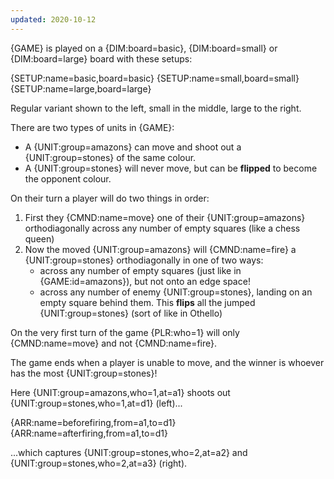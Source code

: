 ```yaml
---
updated: 2020-10-12
---
```


{GAME} is played on a {DIM:board=basic}, {DIM:board=small} or {DIM:board=large} board with these setups:

<div class="md-3col">
{SETUP:name=basic,board=basic}
{SETUP:name=small,board=small}
{SETUP:name=large,board=large}
</div>

Regular variant shown to the left, small in the middle, large to the right.

There are two types of units in {GAME}:

- A {UNIT:group=amazons} can move and shoot out a {UNIT:group=stones} of the same colour.
- A {UNIT:group=stones} will never move, but can be **flipped** to become the opponent colour.

On their turn a player will do two things in order:

1. First they {CMND:name=move} one of their {UNIT:group=amazons} orthodiagonally across any number of empty squares (like a chess queen)
1. Now the moved {UNIT:group=amazons} will {CMND:name=fire} a {UNIT:group=stones} orthodiagonally in one of two ways:
   - across any number of empty squares (just like in {GAME:id=amazons}), but not onto an edge space!
   - across any number of enemy {UNIT:group=stones}, landing on an empty square behind them. This **flips** all the jumped {UNIT:group=stones} (sort of like in Othello)

On the very first turn of the game {PLR:who=1} will only {CMND:name=move} and not {CMND:name=fire}.

The game ends when a player is unable to move, and the winner is whoever has the most {UNIT:group=stones}!

<div class="md-example">

Here {UNIT:group=amazons,who=1,at=a1} shoots out {UNIT:group=stones,who=1,at=d1} (left)...

<div class="md-2col">
{ARR:name=beforefiring,from=a1,to=d1}
{ARR:name=afterfiring,from=a1,to=d1}
</div>

...which captures {UNIT:group=stones,who=2,at=a2} and {UNIT:group=stones,who=2,at=a3} (right).

</div>
